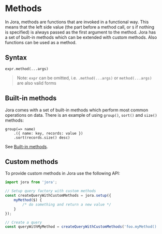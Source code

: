 # Methods

In Jora, methods are functions that are invoked in a functional way. This means that the left side value (the part before a method call, or `$` if nothing is specified) is always passed as the first argument to the method. Jora has a set of built-in methods which can be extended with custom methods. Also functions can be used as a method.

## Syntax

```jora
expr.method(...args)
```

> Note: `expr` can be omitted, i.e. `.method(...args)` or `method(...args)` are also valid forms

## Built-in methods

Jora comes with a set of built-in methods which perform most common operations on data. There is an example of using `group()`, `sort()` and `size()` methods:

```jora
group(=> name)
    .({ name: key, records: value })
    .sort(records.size() desc)
```

See [Built-in methods](./methods-builtin.md).

## Custom methods

To provide custom methods in Jora use the following API:

```js
import jora from 'jora';

// Setup query factory with custom methods
const createQueryWithCustomMethods = jora.setup({
    myMethod($) {
        /* do something and return a new value */
    }
});

// Create a query
const queryWithMyMethod = createQueryWithCustomMethods('foo.myMethod()');
```
